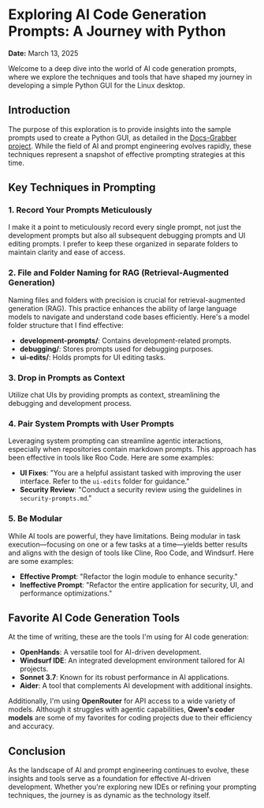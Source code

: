 # Exploring AI Code Generation Prompts: A Journey with Python

**Date:** March 13, 2025

Welcome to a deep dive into the world of AI code generation prompts, where we explore the techniques and tools that have shaped my journey in developing a simple Python GUI for the Linux desktop.

## Introduction

The purpose of this exploration is to provide insights into the sample prompts used to create a Python GUI, as detailed in the [Docs-Grabber project](https://github.com/danielrosehill/Docs-Grabber). While the field of AI and prompt engineering evolves rapidly, these techniques represent a snapshot of effective prompting strategies at this time.

## Key Techniques in Prompting

### 1. Record Your Prompts Meticulously

I make it a point to meticulously record every single prompt, not just the development prompts but also all subsequent debugging prompts and UI editing prompts. I prefer to keep these organized in separate folders to maintain clarity and ease of access.

### 2. File and Folder Naming for RAG (Retrieval-Augmented Generation)

Naming files and folders with precision is crucial for retrieval-augmented generation (RAG). This practice enhances the ability of large language models to navigate and understand code bases efficiently. Here's a model folder structure that I find effective:

- **development-prompts/**: Contains development-related prompts.
- **debugging/**: Stores prompts used for debugging purposes.
- **ui-edits/**: Holds prompts for UI editing tasks.

### 3. Drop in Prompts as Context

Utilize chat UIs by providing prompts as context, streamlining the debugging and development process.

### 4. Pair System Prompts with User Prompts

Leveraging system prompting can streamline agentic interactions, especially when repositories contain markdown prompts. This approach has been effective in tools like Roo Code. Here are some examples:

- **UI Fixes**: "You are a helpful assistant tasked with improving the user interface. Refer to the `ui-edits` folder for guidance."
- **Security Review**: "Conduct a security review using the guidelines in `security-prompts.md`."

### 5. Be Modular

While AI tools are powerful, they have limitations. Being modular in task execution—focusing on one or a few tasks at a time—yields better results and aligns with the design of tools like Cline, Roo Code, and Windsurf. Here are some examples:

- **Effective Prompt**: "Refactor the login module to enhance security."
- **Ineffective Prompt**: "Refactor the entire application for security, UI, and performance optimizations."

## Favorite AI Code Generation Tools

At the time of writing, these are the tools I'm using for AI code generation:

- **OpenHands**: A versatile tool for AI-driven development.
- **Windsurf IDE**: An integrated development environment tailored for AI projects.
- **Sonnet 3.7**: Known for its robust performance in AI applications.
- **Aider**: A tool that complements AI development with additional insights.

Additionally, I'm using **OpenRouter** for API access to a wide variety of models. Although it struggles with agentic capabilities, **Qwen's coder models** are some of my favorites for coding projects due to their efficiency and accuracy.

## Conclusion

As the landscape of AI and prompt engineering continues to evolve, these insights and tools serve as a foundation for effective AI-driven development. Whether you're exploring new IDEs or refining your prompting techniques, the journey is as dynamic as the technology itself.

